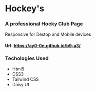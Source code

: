 # **Hockey's**
### A professional Hocky Club Page
Responsive for Destop and Mobile devices
#### Url: https://ay0-0n.github.io/b9-a3/
### **Techologies Used**
- Html5
- CSS3
- Tailwind CSS
- Daisy UI
